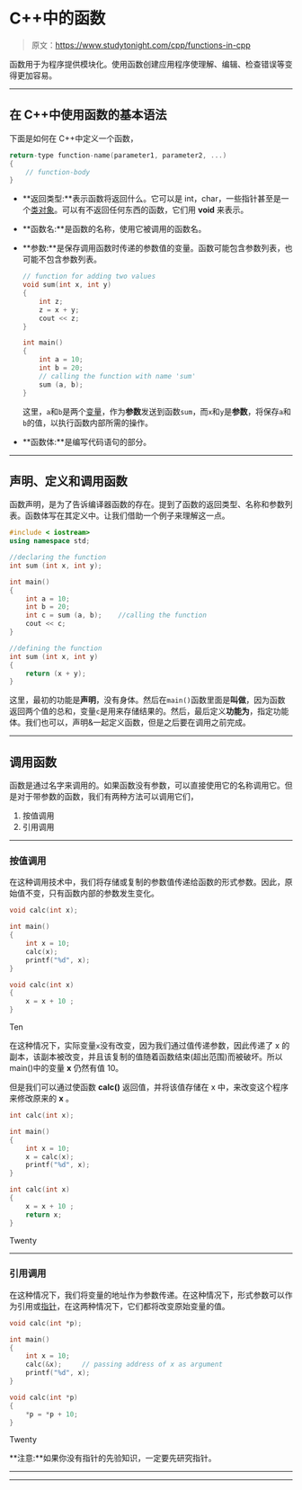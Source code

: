 # C++中的函数

> 原文：<https://www.studytonight.com/cpp/functions-in-cpp>

函数用于为程序提供模块化。使用函数创建应用程序使理解、编辑、检查错误等变得更加容易。

* * *

## 在 C++中使用函数的基本语法

下面是如何在 C++中定义一个函数，

```cpp
return-type function-name(parameter1, parameter2, ...)
{
    // function-body
}
```

*   **返回类型:**表示函数将返回什么。它可以是 int，char，一些指针甚至是一个[类对象](class-and-objects.php)。可以有不返回任何东西的函数，它们用 **void** 来表示。
*   **函数名:**是函数的名称，使用它被调用的函数名。
*   **参数:**是保存调用函数时传递的参数值的变量。函数可能包含参数列表，也可能不包含参数列表。

    ```cpp
    // function for adding two values
    void sum(int x, int y)
    {
        int z;
        z = x + y;
        cout << z;
    }

    int main()
    {
        int a = 10;
        int b = 20;
        // calling the function with name 'sum'
        sum (a, b);
    }
    ```

    这里，`a`和`b`是两个[变量](variables-scope-details.php)，作为**参数**发送到函数`sum`，而`x`和`y`是**参数**，将保存`a`和`b`的值，以执行函数内部所需的操作。
*   **函数体:**是编写代码语句的部分。

* * *

## 声明、定义和调用函数

函数声明，是为了告诉编译器函数的存在。提到了函数的返回类型、名称和参数列表。函数体写在其定义中。让我们借助一个例子来理解这一点。

```cpp
#include < iostream>
using namespace std;

//declaring the function
int sum (int x, int y);

int main()
{
    int a = 10;
    int b = 20;
    int c = sum (a, b);    //calling the function
    cout << c;
}

//defining the function
int sum (int x, int y)
{
    return (x + y);
}
```

这里，最初的功能是**声明**，没有身体。然后在`main()`函数里面是**叫做**，因为函数返回两个值的总和，变量`c`是用来存储结果的。然后，最后定义**功能为**，指定功能体。我们也可以，声明&一起定义函数，但是之后要在调用之前完成。

* * *

## 调用函数

函数是通过名字来调用的。如果函数没有参数，可以直接使用它的名称调用它。但是对于带参数的函数，我们有两种方法可以调用它们，

1.  按值调用
2.  引用调用

* * *

### 按值调用

在这种调用技术中，我们将存储或复制的参数值传递给函数的形式参数。因此，原始值不变，只有函数内部的参数发生变化。

```cpp
void calc(int x);

int main()
{
    int x = 10;
    calc(x);
    printf("%d", x);
}

void calc(int x)
{
    x = x + 10 ;
} 
```

Ten

在这种情况下，实际变量`x`没有改变，因为我们通过值传递参数，因此传递了 x 的副本，该副本被改变，并且该复制的值随着函数结束(超出范围)而被破坏。所以 main()中的变量 **x** 仍然有值 10。

但是我们可以通过使函数 **calc()** 返回值，并将该值存储在 x 中，来改变这个程序来修改原来的 **x** 。

```cpp
int calc(int x);

int main()
{
    int x = 10;
    x = calc(x);
    printf("%d", x);
}

int calc(int x)
{
    x = x + 10 ;
    return x;
} 
```

Twenty

* * *

### 引用调用

在这种情况下，我们将变量的地址作为参数传递。在这种情况下，形式参数可以作为引用或[指针](pointer-to-members.php)，在这两种情况下，它们都将改变原始变量的值。

```cpp
void calc(int *p);

int main()
{
    int x = 10;
    calc(&x);     // passing address of x as argument
    printf("%d", x);
}

void calc(int *p)
{
    *p = *p + 10;
} 
```

Twenty

**注意:**如果你没有指针的先验知识，一定要先研究指针。

* * *

* * *